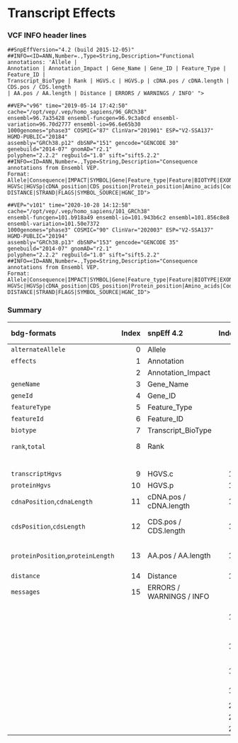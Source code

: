 # Transcript Effects

### VCF INFO header lines

```
##SnpEffVersion="4.2 (build 2015-12-05)"
##INFO=<ID=ANN,Number=.,Type=String,Description="Functional annotations: 'Allele |
Annotation | Annotation_Impact | Gene_Name | Gene_ID | Feature_Type | Feature_ID |
Transcript_BioType | Rank | HGVS.c | HGVS.p | cDNA.pos / cDNA.length | CDS.pos / CDS.length
| AA.pos / AA.length | Distance | ERRORS / WARNINGS / INFO' ">
```

```
##VEP="v96" time="2019-05-14 17:42:50" cache="/opt/vep/.vep/homo_sapiens/96_GRCh38"
ensembl=96.7a35428 ensembl-funcgen=96.9c3a0cd ensembl-variation=96.70d2777 ensembl-io=96.6e65b30
1000genomes="phase3" COSMIC="87" ClinVar="201901" ESP="V2-SSA137" HGMD-PUBLIC="20184"
assembly="GRCh38.p12" dbSNP="151" gencode="GENCODE 30" genebuild="2014-07" gnomAD="r2.1"
polyphen="2.2.2" regbuild="1.0" sift="sift5.2.2"
##INFO=<ID=ANN,Number=.,Type=String,Description="Consequence annotations from Ensembl VEP.
Format: Allele|Consequence|IMPACT|SYMBOL|Gene|Feature_type|Feature|BIOTYPE|EXON|INTRON|
HGVSc|HGVSp|cDNA_position|CDS_position|Protein_position|Amino_acids|Codons|Existing_variation|
DISTANCE|STRAND|FLAGS|SYMBOL_SOURCE|HGNC_ID">
```

```
##VEP="v101" time="2020-10-28 14:12:58" cache="/opt/vep/.vep/homo_sapiens/101_GRCh38"
ensembl-funcgen=101.b918a49 ensembl-io=101.943b6c2 ensembl=101.856c8e8 ensembl-variation=101.50e7372
1000genomes="phase3" COSMIC="90" ClinVar="202003" ESP="V2-SSA137" HGMD-PUBLIC="20194"
assembly="GRCh38.p13" dbSNP="153" gencode="GENCODE 35" genebuild="2014-07" gnomAD="r2.1"
polyphen="2.2.2" regbuild="1.0" sift="sift5.2.2"
##INFO=<ID=ANN,Number=.,Type=String,Description="Consequence annotations from Ensembl VEP.
Format: Allele|Consequence|IMPACT|SYMBOL|Gene|Feature_type|Feature|BIOTYPE|EXON|INTRON|
HGVSc|HGVSp|cDNA_position|CDS_position|Protein_position|Amino_acids|Codons|Existing_variation|
DISTANCE|STRAND|FLAGS|SYMBOL_SOURCE|HGNC_ID">
```

### Summary

| bdg-formats                       | Index | snpEff 4.2               | Index | Ensembl VEP v96,v101  | Notes                                                                                                                 |
| :-------------------------------- | ----: | :----------------------- | ----: | :-------------------- | :-------------------------------------------------------------------------------------------------------------------- |
| `alternateAllele`                 | 0     | Allele                   | 0     | Allele                |                                                                                                                       |
| `effects`                         | 1     | Annotation               | 1     | Consequence           |                                                                                                                       |
|                                   | 2     | Annotation_Impact        | 2     | IMPACT                | New field `impact`                                                                                                    |
| `geneName`                        | 3     | Gene_Name                | 3     | SYMBOL                |                                                                                                                       |
| `geneId`                          | 4     | Gene_ID                  | 4     | Gene                  |                                                                                                                       |
| `featureType`                     | 5     | Feature_Type             | 5     | Feature_type          |                                                                                                                       |
| `featureId`                       | 6     | Feature_ID               | 6     | Feature               |                                                                                                                       |
| `biotype`                         | 7     | Transcript_BioType       | 7     | BIOTYPE               |                                                                                                                       |
| `rank`,`total`                    | 8     | Rank                     | 8     | EXON                  | Rank / total : Exon or Intron rank / total number of exons or introns; map to `rank`,`total`                          |
|                                   |       |                          | 9     | INTRON                | Map to `rank`,`total`                                                                                                 |
| `transcriptHgvs`                  | 9     | HGVS.c                   | 10    | HGVSc                 |                                                                                                                       |
| `proteinHgvs`                     | 10    | HGVS.p                   | 11    | HGVSp                 |                                                                                                                       |
| `cdnaPosition`,`cdnaLength`       | 11    | cDNA.pos / cDNA.length   | 12    | cDNA_position         | cDNA_position _/ (cDNA_len optional)_ : Position in cDNA and trancript's cDNA length (one based).                      |
| `cdsPosition`,`cdsLength`         | 12    | CDS.pos / CDS.length     | 13    | CDS_position          | CDS_position _/ (CDS_len optional)_: Position and number of coding bases (one based includes START and STOP codons).    |
| `proteinPosition`,`proteinLength` | 13    | AA.pos / AA.length       | 14    | Protein_position      | Protein_position _/ (Protein_len optional)_: Position and number of AA (one based, including START, but not STOP).      |
| `distance`                        | 14    | Distance                 | 18    | Distance              |                                                                                                                       |
| `messages`                        | 15    | ERRORS / WARNINGS / INFO |       |                       |                                                                                                                       |
|                                   |       |                          | 15    | Amino_acids           | Amino_acids : Reference and variant amino acids, new fields `referenceProteinSequence`,`alternateProteinSequence`     |
|                                   |       |                          | 16    | Codons                | Codons : Reference and variant codon sequence, new fields `referenceCodonSequence`,`alternateCodonSequence`           |
|                                   |       |                          | 17    | Existing_variation    | Existing_variation : Identifier(s) of co-located known variants                                                       |
|                                   |       |                          | 19    | STRAND                | STRAND : Strand of the feature (1/-1); new field `featureStrand`                                                      |
|                                   |       |                          | 20    | FLAGS                 | FLAGS: Transcript quality flags                                                                                       |
|                                   |       |                          | 21    | SYMBOL_SOURCE         |                                                                                                                       |
|                                   |       |                          | 22    | HGNC_ID               |                                                                                                                       |
